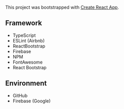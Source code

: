 This project was bootstrapped with [Create React App](https://github.com/facebook/create-react-app).

## Framework
- TypeScript
- ESLint (Airbnb)
- ReactBootstrap
- Firebase
- NPM
- FontAwesome
- React Bootstrap

## Environment
- GitHub
- Firebase (Google)
